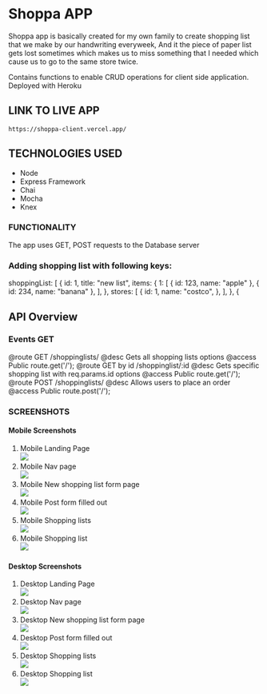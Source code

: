 # Shoppa APP

Shoppa app is basically created for my own family to create shopping list that we make by our handwriting everyweek, And it the piece of paper list gets lost sometimes which makes us to miss something that I needed which cause us to go to the same store twice.

Contains functions to enable CRUD operations for client side application. Deployed with Heroku

## LINK TO LIVE APP

```
https://shoppa-client.vercel.app/
```

## TECHNOLOGIES USED

- Node
- Express Framework
- Chai
- Mocha
- Knex

### FUNCTIONALITY

The app uses GET, POST requests to the Database server

### Adding shopping list with following keys:

shoppingList: [
{
id: 1,
title: "new list",
items: {
1: [
{ id: 123, name: "apple" },
{ id: 234, name: "banana" },
],
},
stores: [
{
id: 1,
name: "costco",
},
],
},
{

## API Overview

### Events GET

@route GET /shoppinglists/ @desc Gets all shopping lists options @access Public
route.get('/');
@route GET by id /shoppinglist/:id @desc Gets specific shopping list with req.params.id options @access Public
route.get('/');
@route POST /shoppinglists/ @desc Allows users to place an order @access Public
route.post('/');

### SCREENSHOTS

#### Mobile Screenshots

1. Mobile Landing Page\
   ![](screenshots/mobile-home.png)
2. Mobile Nav page\
   ![](screenshots/mobile-nav.png)
3. Mobile New shopping list form page\
   ![](screenshots/mobile-newlistform.png)
4. Mobile Post form filled out\
   ![](screenshots/mobile-postfilledform.png)
5. Mobile Shopping lists\
   ![](screenshots/mobile-shoppinglists.png)
6. Mobile Shopping list\
   ![](screenshots/mobile-shoppinglist.png)

#### Desktop Screenshots

1. Desktop Landing Page\
   ![](screenshots/desktop-home.png)
2. Desktop Nav page\
   ![](screenshots/desktop-nav.png)
3. Desktop New shopping list form page\
   ![](screenshots/desktop-newlistform.png)
4. Desktop Post form filled out\
   ![](screenshots/desktop-postfilledform.png)
5. Desktop Shopping lists\
   ![](screenshots/desktop-shoppinglists.png)
6. Desktop Shopping list\
   ![](screenshots/desktop-shoppinglist.png)
